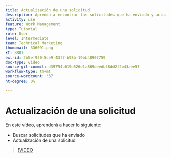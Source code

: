 ```yaml
---
title: Actualización de una solicitud
description: Aprenda a encontrar las solicitudes que ha enviado y actualice esas solicitudes en [!DNL  Workfront].
activity: use
feature: Work Management
type: Tutorial
role: User
level: Intermediate
team: Technical Marketing
thumbnail: 336091.png
kt: 8807
exl-id: 2b5ef930-5ce9-43f7-b98b-19bb48907759
doc-type: video
source-git-commit: d39754b619e526e1a869deedb38dd2f2b43aee57
workflow-type: tm+mt
source-wordcount: '37'
ht-degree: 0%

---
```


# Actualización de una solicitud

En este vídeo, aprenderá a hacer lo siguiente:

* Buscar solicitudes que ha enviado
* Actualización de una solicitud

>[!VIDEO](https://video.tv.adobe.com/v/336091/?quality=12)
